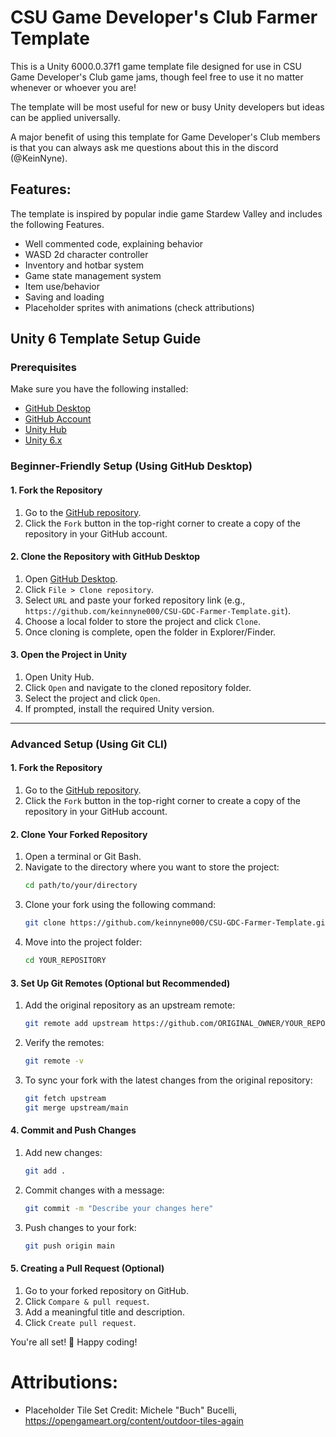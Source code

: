 # CSU Game Developer's Club Farmer Template

This is a Unity 6000.0.37f1 game template file designed for use in CSU Game Developer's Club game jams, though feel free to use it no matter whenever or whoever you are! 

The template will be most useful for new or busy Unity developers but ideas can be applied universally. 

A major benefit of using this template for Game Developer's Club members is that you can always ask me questions about this in the discord (@KeinNyne).


## Features:
The template is inspired by popular indie game Stardew Valley and includes the following Features.

- Well commented code, explaining behavior
- WASD 2d character controller
- Inventory and hotbar system
- Game state management system
- Item use/behavior
- Saving and loading
- Placeholder sprites with animations (check attributions)


## Unity 6 Template Setup Guide

### Prerequisites
Make sure you have the following installed:
- [GitHub Desktop](https://desktop.github.com/)
- [GitHub Account](https://github.com/)
- [Unity Hub](https://unity.com/download)
- [Unity 6.x](https://unity.com/releases)

### Beginner-Friendly Setup (Using GitHub Desktop)
#### 1. Fork the Repository
1. Go to the [GitHub repository](https://github.com/keinnyne000/CSU-GDC-Farmer-Template).
2. Click the `Fork` button in the top-right corner to create a copy of the repository in your GitHub account.

#### 2. Clone the Repository with GitHub Desktop
1. Open [GitHub Desktop](https://desktop.github.com/).
2. Click `File > Clone repository`.
3. Select `URL` and paste your forked repository link (e.g., `https://github.com/keinnyne000/CSU-GDC-Farmer-Template.git`).
4. Choose a local folder to store the project and click `Clone`.
5. Once cloning is complete, open the folder in Explorer/Finder.

#### 3. Open the Project in Unity
1. Open Unity Hub.
2. Click `Open` and navigate to the cloned repository folder.
3. Select the project and click `Open`.
4. If prompted, install the required Unity version.

---

### Advanced Setup (Using Git CLI)

#### 1. Fork the Repository
1. Go to the [GitHub repository](https://github.com/keinnyne000/CSU-GDC-Farmer-Template).
2. Click the `Fork` button in the top-right corner to create a copy of the repository in your GitHub account.

#### 2. Clone Your Forked Repository
1. Open a terminal or Git Bash.
2. Navigate to the directory where you want to store the project:
   ```sh
   cd path/to/your/directory
   ```
3. Clone your fork using the following command:
   ```sh
   git clone https://github.com/keinnyne000/CSU-GDC-Farmer-Template.git
   ```
4. Move into the project folder:
   ```sh
   cd YOUR_REPOSITORY
   ```

#### 3. Set Up Git Remotes (Optional but Recommended)
1. Add the original repository as an upstream remote:
   ```sh
   git remote add upstream https://github.com/ORIGINAL_OWNER/YOUR_REPOSITORY.git
   ```
2. Verify the remotes:
   ```sh
   git remote -v
   ```
3. To sync your fork with the latest changes from the original repository:
   ```sh
   git fetch upstream
   git merge upstream/main
   ```

#### 4. Commit and Push Changes
1. Add new changes:
   ```sh
   git add .
   ```
2. Commit changes with a message:
   ```sh
   git commit -m "Describe your changes here"
   ```
3. Push changes to your fork:
   ```sh
   git push origin main
   ```

#### 5. Creating a Pull Request (Optional)
1. Go to your forked repository on GitHub.
2. Click `Compare & pull request`.
3. Add a meaningful title and description.
4. Click `Create pull request`.

You're all set! 🎉 Happy coding!

# Attributions:
- Placeholder Tile Set Credit: Michele "Buch" Bucelli, https://opengameart.org/content/outdoor-tiles-again



